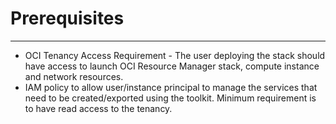 # **Prerequisites**
---

- OCI Tenancy Access Requirement - The user deploying the stack should have access to launch OCI Resource Manager stack, compute instance and network resources.
- IAM policy to allow user/instance principal to manage the services that need to be created/exported using the toolkit. Minimum requirement is to have read access to the tenancy.
